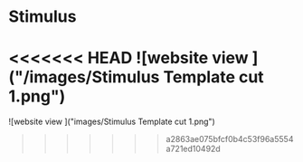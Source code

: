 # Stimulus

<<<<<<< HEAD
![website view ]("/images/Stimulus Template cut 1.png")
=======
![website view ]("images/Stimulus Template cut 1.png")
>>>>>>> a2863ae075bfcf0b4c53f96a5554a721ed10492d
